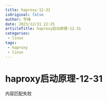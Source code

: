 ```yaml
---
title: haproxy-12-31
isOriginal: false
author: 宇峰
date: 2023/12/31 22:25
articleTitle: haproxy启动原理-12-31
categories:
 - linux
tags:
 - haproxy
 - linux
---
```


# haproxy启动原理-12-31
内容匹配失败